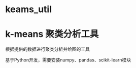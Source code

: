 # keams_util
<h1>k-means 聚类分析工具</h1>
<p>根据提供的数据进行聚类分析并绘图的工具</p>
<p>基于Python开发，需要安装numpy、pandas、scikit-learn模块</p>

